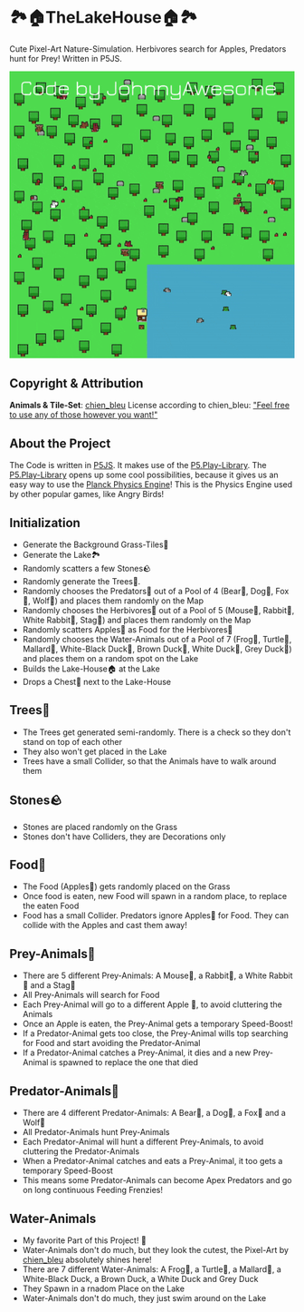 # 🏞️🏠TheLakeHouse🏠🏞️
Cute Pixel-Art Nature-Simulation. Herbivores search for Apples, Predators hunt for Prey! Written in P5JS.



![TheLakeHouse](https://raw.githubusercontent.com/johnnyawesome/TheLakeHouse/main/TheLakeHouse/DemoImages/TheLakeHouse.gif)

## Copyright & Attribution

**Animals & Tile-Set**: [chien_bleu](https://chien-bleu.itch.io/) License according to chien_bleu: ["Feel free to use any of those however you want!"](https://chien-bleu.itch.io/forest-animals)

## About the Project

The Code is written in [P5JS](https://p5js.org/). It makes use of the [P5.Play-Library](https://p5play.org/).
The [P5.Play-Library](https://p5play.org/) opens up some cool possibilities, because it gives us an easy way to use the [Planck Physics Engine](https://piqnt.com/planck.js/)! This is the Physics Engine used by other popular games, like Angry Birds!

## Initialization

- Generate the Background Grass-Tiles🌱
- Generate the Lake🏞️
- Randomly scatters a few Stones🪨
- Randomly generate the Trees🌳.
- Randomly chooses the Predators🐺 out of a Pool of 4 (Bear🐻, Dog🐶, Fox🦊, Wolf🐺) and places them randomly on the Map
- Randomly chooses the Herbivores🐰 out of a Pool of 5 (Mouse🐁, Rabbit🐰, White Rabbit🐰, Stag🦌) and places them randomly on the Map
- Randomly scatters Apples🍎 as Food for the Herbivores🐰
- Randomly chooses the Water-Animals out of a Pool of 7 (Frog🐸, Turtle🐢, Mallard🦆, White-Black Duck🦆, Brown Duck🦆, White Duck🦆, Grey Duck🦆) and places them on a random spot on the Lake
- Builds the Lake-House🏠 at the Lake
- Drops a Chest🎁 next to the Lake-House

## Trees🌳

- The Trees get generated semi-randomly. There is a check so they don't stand on top of each other
- They also won't get placed in the Lake
- Trees have a small Collider, so that the Animals have to walk around them

## Stones🪨

- Stones are placed randomly on the Grass
- Stones don't have Colliders, they are Decorations only

## Food🍎

- The Food (Apples🍎) gets randomly placed on the Grass
- Once food is eaten, new Food will spawn in a random place, to replace the eaten Food
- Food has a small Collider. Predators ignore Apples🍎 for Food. They can collide with the Apples and cast them away!

## Prey-Animals🐰

- There are 5 different Prey-Animals: A Mouse🐁, a Rabbit🐰, a White Rabbit🐰 and a Stag🦌
- All Prey-Animals will search for Food
- Each Prey-Animal will go to a different Apple 🍎, to avoid cluttering the Animals
- Once an Apple is eaten, the Prey-Animal gets a temporary Speed-Boost!
- If a Predator-Animal gets too close, the Prey-Animal wills top searching for Food and start avoiding the Predator-Animal
- If a Predator-Animal catches a Prey-Animal, it dies and a new Prey-Animal is spawned to replace the one that died

## Predator-Animals🐺

- There are 4 different Predator-Animals: A Bear🐻, a Dog🐶, a Fox🦊 and a Wolf🐺
- All Predator-Animals hunt Prey-Animals
- Each Predator-Animal will hunt a different Prey-Animals, to avoid cluttering the Predator-Animals
- When a Predator-Animal catches and eats a Prey-Animal, it too gets a temporary Speed-Boost
- This means some Predator-Animals can become Apex Predators and go on long continuous Feeding Frenzies!

## Water-Animals

- My favorite Part of this Project! 💙
- Water-Animals don't do much, but they look the cutest, the Pixel-Art by [chien_bleu](https://chien-bleu.itch.io/) absolutely shines here!
- There are 7 different Water-Animals: A Frog🐸, a Turtle🐢, a Mallard🦆, a White-Black Duck, a Brown Duck, a White Duck and  Grey Duck
- They Spawn in a rnadom Place on the Lake
- Water-Animals don't do much, they just swim around on the Lake
